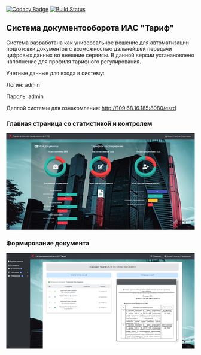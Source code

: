 [![Codacy Badge](https://api.codacy.com/project/badge/Grade/9e61c4355be44a0ea4f15da95ccb7abb)](https://www.codacy.com/app/StanislavMakhrov/lunchVote?utm_source=github.com&amp;utm_medium=referral&amp;utm_content=StanislavMakhrov/lunchVote&amp;utm_campaign=Badge_Grade)
[![Build Status](https://travis-ci.org/StanislavMakhrov/lunchVote.svg?branch=master)](https://travis-ci.org/StanislavMakhrov/lunchVote)

## Система документооборота ИАС "Тариф"
Система разработана как универсальное решение для автоматизации подготовки документов с возможностью дальнейшей передачи цифровых данных во внешние сервисы. В данной версии устанановлено наполнение для профиля тарифного регулирования.



Учетные данные для входа в систему:

Логин: admin

Пароль: admin

Деплой системы для ознакомления: http://109.68.16.185:8080/esrd


### Главная страница со статистикой и контролем  
![image](01.png)

### Формирование документа
![image](02.png)
